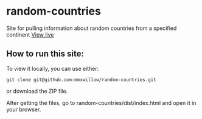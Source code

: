 # random-countries
Site for pulling information about random countries from a specified continent
[View live](https://mmxwillow.github.io/random-countries)
## How to run this site:

To view it locally, you can use either:

`git clone git@github.com:mmxwillow/random-countries.git`

or download the ZIP file.

After getting the files, go to random-countries/dist/index.html and open it in your browser.

